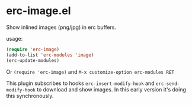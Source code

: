 # erc-image.el #

Show inlined images (png/jpg) in erc buffers.

usage:

```lisp
(require 'erc-image)
(add-to-list 'erc-modules 'image)
(erc-update-modules)
```

Or `(require 'erc-image)` and  `M-x customize-option erc-modules RET`

This plugin subscribes to hooks `erc-insert-modify-hook` and
`erc-send-modify-hook` to download and show images. In this early
version it's doing this synchronously.
